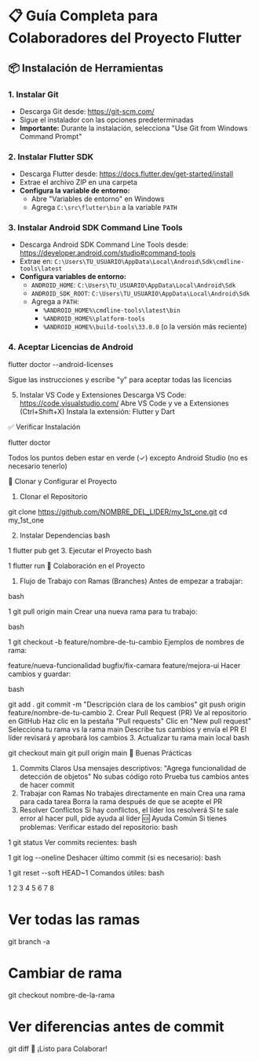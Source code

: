 # 📋 Guía Completa para Colaboradores del Proyecto Flutter

## 📦 Instalación de Herramientas

### 1. **Instalar Git**
- Descarga Git desde: https://git-scm.com/
- Sigue el instalador con las opciones predeterminadas
- **Importante:** Durante la instalación, selecciona "Use Git from Windows Command Prompt"

### 2. **Instalar Flutter SDK**
- Descarga Flutter desde: https://docs.flutter.dev/get-started/install
- Extrae el archivo ZIP en una carpeta 
- **Configura la variable de entorno:**
  - Abre "Variables de entorno" en Windows
  - Agrega `C:\src\flutter\bin` a la variable `PATH`

### 3. **Instalar Android SDK Command Line Tools**
- Descarga Android SDK Command Line Tools desde: https://developer.android.com/studio#command-tools
- Extrae en: `C:\Users\TU_USUARIO\AppData\Local\Android\Sdk\cmdline-tools\latest`
- **Configura variables de entorno:**
  - `ANDROID_HOME`: `C:\Users\TU_USUARIO\AppData\Local\Android\Sdk`
  - `ANDROID_SDK_ROOT`: `C:\Users\TU_USUARIO\AppData\Local\Android\Sdk`
  - Agrega a `PATH`: 
    - `%ANDROID_HOME%\cmdline-tools\latest\bin`
    - `%ANDROID_HOME%\platform-tools`
    - `%ANDROID_HOME%\build-tools\33.0.0` (o la versión más reciente)

### 4. **Aceptar Licencias de Android**

flutter doctor --android-licenses

Sigue las instrucciones y escribe "y" para aceptar todas las licencias

5. Instalar VS Code y Extensiones
  Descarga VS Code: https://code.visualstudio.com/
  Abre VS Code y ve a Extensiones (Ctrl+Shift+X)
  Instala la extensión: Flutter y Dart

✅ Verificar Instalación

flutter doctor

Todos los puntos deben estar en verde (✓) excepto Android Studio (no es necesario tenerlo)

🚀 Clonar y Configurar el Proyecto
1. Clonar el Repositorio

git clone https://github.com/NOMBRE_DEL_LIDER/my_1st_one.git
cd my_1st_one

2. Instalar Dependencias
bash


1
flutter pub get
3. Ejecutar el Proyecto
bash


1
flutter run
🔄 Colaboración en el Proyecto
1. Flujo de Trabajo con Ramas (Branches)
Antes de empezar a trabajar:

bash


1
git pull origin main
Crear una nueva rama para tu trabajo:

bash


1
git checkout -b feature/nombre-de-tu-cambio
Ejemplos de nombres de rama:

feature/nueva-funcionalidad
bugfix/fix-camara
feature/mejora-ui
Hacer cambios y guardar:

bash

git add .
git commit -m "Descripción clara de los cambios"
git push origin feature/nombre-de-tu-cambio
2. Crear Pull Request (PR)
Ve al repositorio en GitHub
Haz clic en la pestaña "Pull requests"
Clic en "New pull request"
Selecciona tu rama vs la rama main
Describe tus cambios y envía el PR
El líder revisará y aprobará los cambios
3. Actualizar tu rama main local
bash

git checkout main
git pull origin main
📝 Buenas Prácticas
1. Commits Claros
Usa mensajes descriptivos: "Agrega funcionalidad de detección de objetos"
No subas código roto
Prueba tus cambios antes de hacer commit
2. Trabajar con Ramas
No trabajes directamente en main
Crea una rama para cada tarea
Borra la rama después de que se acepte el PR
3. Resolver Conflictos
Si hay conflictos, el líder los resolverá
Si te sale error al hacer pull, pide ayuda al líder
🆘 Ayuda Común
Si tienes problemas:
Verificar estado del repositorio:
bash


1
git status
Ver commits recientes:
bash


1
git log --oneline
Deshacer último commit (si es necesario):
bash


1
git reset --soft HEAD~1
Comandos útiles:
bash


1
2
3
4
5
6
7
8
# Ver todas las ramas
git branch -a

# Cambiar de rama
git checkout nombre-de-la-rama

# Ver diferencias antes de commit
git diff
🏁 ¡Listo para Colaborar!

